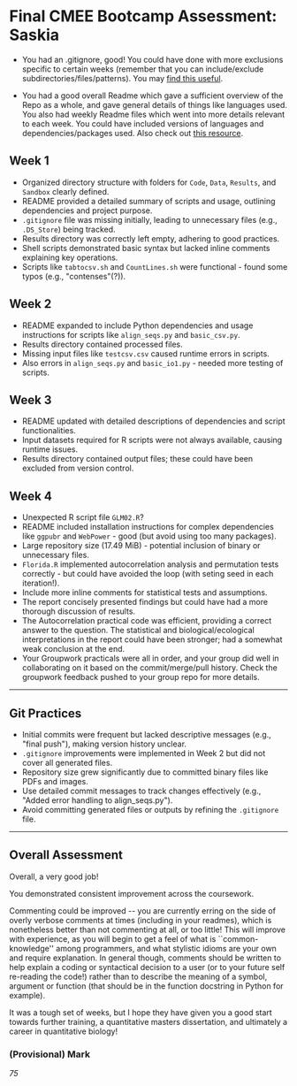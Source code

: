 
# Final CMEE Bootcamp Assessment: Saskia

- You had an .gitignore, good! You could have done with more exclusions specific to certain weeks (remember that you can include/exclude subdirectories/files/patterns). You may [find this useful](https://www.gitignore.io).

- You had a good overall Readme which gave a sufficient overview of the Repo as a whole, and gave general details of things like languages used. You also had weekly Readme files which went into more details relevant to each week. You could have included versions of languages and dependencies/packages used. Also check out [this resource](https://github.com/jehna/readme-best-practices).


## Week 1

  - Organized directory structure with folders for `Code`, `Data`, `Results`, and `Sandbox` clearly defined.
  - README provided a detailed summary of scripts and usage, outlining dependencies and project purpose.
  - `.gitignore` file was missing initially, leading to unnecessary files (e.g., `.DS_Store`) being tracked.
  - Results directory was correctly left empty, adhering to good practices.
  - Shell scripts demonstrated basic syntax but lacked inline comments explaining key operations.
  - Scripts like `tabtocsv.sh` and `CountLines.sh` were functional - found some typos (e.g., "contenses"(?)).

## Week 2

  - README expanded to include Python dependencies and usage instructions for scripts like `align_seqs.py` and `basic_csv.py`.
  - Results directory contained processed files.
  - Missing input files like `testcsv.csv` caused runtime errors in scripts.
  - Also errors in `align_seqs.py` and `basic_io1.py` - needed more  testing of scripts.


## Week 3

  - README updated with detailed descriptions of dependencies and script functionalities.
  - Input datasets required for R scripts were not always available, causing runtime issues.
  - Results directory contained output files; these could have been excluded from version control.

## Week 4

  - Unexpected R script file `GLM02.R`?
  - README included installation instructions for complex dependencies like `ggpubr` and `WebPower` - good (but avoid using too many packages).
 - Large repository size (17.49 MiB) - potential inclusion of binary or unnecessary files.
- `Florida.R` implemented autocorrelation analysis and permutation tests correctly - but could have avoided the loop (with seting seed in each iteration!).
- Include more inline comments for statistical tests and assumptions.
- The report concisely presented findings but could have had a more thorough discussion of results.
- The Autocorrelation practical code was efficient, providing a correct answer to the question. The statistical and biological/ecological interpretations in the report could have been stronger; had a somewhat weak conclusion at the end.
- Your Groupwork practicals were all in order, and your group did well in collaborating on it based on the commit/merge/pull history. Check the groupwork feedback pushed to your group repo for more details.   

---

## Git Practices

- Initial commits were frequent but lacked descriptive messages (e.g., "final push"), making version history unclear.
- `.gitignore` improvements were implemented in Week 2 but did not cover all generated files.
- Repository size grew significantly due to committed binary files like PDFs and images.
- Use detailed commit messages to track changes effectively (e.g., "Added error handling to align_seqs.py").
- Avoid committing generated files or outputs by refining the `.gitignore` file.

---

## Overall Assessment

Overall, a very good job! 

You demonstrated consistent improvement across the coursework. 

Commenting could be improved -- you are currently erring on the side of overly verbose comments at times (including in your readmes), which is nonetheless better than not commenting at all, or too little! This will improve with experience, as you will begin to get a feel of what is ``common-knowledge'' among programmers, and what stylistic idioms are your own and require explanation. In general though, comments should be written to help explain a coding or syntactical decision to a user (or to your future self re-reading the code!) rather than to describe the meaning of a symbol, argument or function (that should be in the function docstring in Python for example).

It was a tough set of weeks, but I hope they have given you a good start towards further training, a quantitative masters dissertation, and ultimately a career in quantitative biology!

### (Provisional) Mark
 *75*